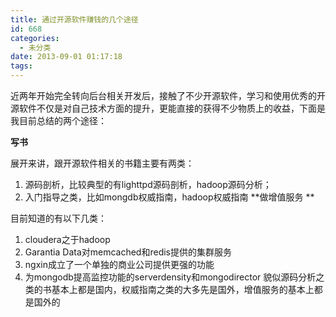 ```yaml
---
title: 通过开源软件赚钱的几个途径
id: 668
categories:
  - 未分类
date: 2013-09-01 01:17:18
tags:
---
```


近两年开始完全转向后台相关开发后，接触了不少开源软件，学习和使用优秀的开源软件不仅是对自己技术方面的提升，更能直接的获得不少物质上的收益，下面是我目前总结的两个途径：

**写书**

展开来讲，跟开源软件相关的书籍主要有两类：

1.  源码剖析，比较典型的有lighttpd源码剖析，hadoop源码分析；
2.  入门指导之类，比如mongdb权威指南，hadoop权威指南
**做增值服务 **

目前知道的有以下几类：

1.  cloudera之于hadoop
2.  Garantia Data对memcached和redis提供的集群服务
3.  ngxin成立了一个单独的商业公司提供更强的功能
4.  为mongodb提高监控功能的serverdensity和mongodirector
貌似源码分析之类的书基本上都是国内，权威指南之类的大多先是国外，增值服务的基本上都是国外的